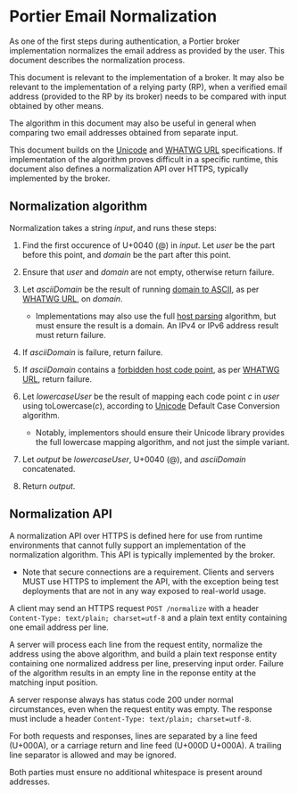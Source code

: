 # Portier Email Normalization

As one of the first steps during authentication, a Portier broker
implementation normalizes the email address as provided by the user. This
document describes the normalization process.

This document is relevant to the implementation of a broker. It may also be
relevant to the implementation of a relying party (RP), when a verified email
address (provided to the RP by its broker) needs to be compared with input
obtained by other means.

The algorithm in this document may also be useful in general when comparing two
email addresses obtained from separate input.

This document builds on the [Unicode] and [WHATWG URL] specifications. If
implementation of the algorithm proves difficult in a specific runtime, this
document also defines a normalization API over HTTPS, typically implemented by
the broker.

 [Unicode]: https://www.unicode.org/versions/Unicode10.0.0/
 [WHATWG URL]: https://url.spec.whatwg.org/

## Normalization algorithm

Normalization takes a string _input_, and runs these steps:

1. Find the first occurence of U+0040 (@) in _input_. Let _user_ be the part
   before this point, and _domain_ be the part after this point.

2. Ensure that _user_ and _domain_ are not empty, otherwise return failure.

3. Let _asciiDomain_ be the result of running [domain to ASCII], as per [WHATWG
   URL], on _domain_.

   * Implementations may also use the full [host parsing] algorithm, but must
     ensure the result is a domain. An IPv4 or IPv6 address result must return
     failure.

4. If _asciiDomain_ is failure, return failure.

5. If _asciiDomain_ contains a [forbidden host code point], as per [WHATWG
   URL], return failure.

6. Let _lowercaseUser_ be the result of mapping each code point _c_ in _user_
   using toLowercase(_c_), according to [Unicode] Default Case Conversion
   algorithm.

   * Notably, implementors should ensure their Unicode library provides the
     full lowercase mapping algorithm, and not just the simple variant.

7. Let _output_ be _lowercaseUser_, U+0040 (@), and _asciiDomain_ concatenated.

8. Return _output_.

 [domain to ASCII]: https://url.spec.whatwg.org/#concept-domain-to-ascii
 [host parsing]: https://url.spec.whatwg.org/#host-parsing
 [forbidden host code point]: https://url.spec.whatwg.org/#forbidden-host-code-point

## Normalization API

A normalization API over HTTPS is defined here for use from runtime
environments that cannot fully support an implementation of the normalization
algorithm. This API is typically implemented by the broker.

* Note that secure connections are a requirement. Clients and servers MUST use
  HTTPS to implement the API, with the exception being test deployments that
  are not in any way exposed to real-world usage.

A client may send an HTTPS request `POST /normalize` with a header
`Content-Type: text/plain; charset=utf-8` and a plain text entity containing
one email address per line.

A server will process each line from the request entity, normalize the address
using the above algorithm, and build a plain text response entity containing
one normalized address per line, preserving input order. Failure of the
algorithm results in an empty line in the reponse entity at the matching input
position.

A server response always has status code 200 under normal circumstances, even
when the request entity was empty. The response must include a header
`Content-Type: text/plain; charset=utf-8`.

For both requests and responses, lines are separated by a line feed (U+000A),
or a carriage return and line feed (U+000D U+000A). A trailing line separator
is allowed and may be ignored.

Both parties must ensure no additional whitespace is present around addresses.
